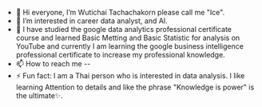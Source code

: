 - 👋 Hi everyone, I’m Wutichai Tachachakorn please call me "Ice".
- 👀 I’m interested in career data analyst, and AI.
- 🌱 I have studied the google data analytics professional certificate course and learned Basic Metting and Basic Statistic for analysis on YouTube and currently I am learning the google business intelligence professional certificate to increase my professional knowledge.
- 📫 How to reach me --
- ⚡ Fun fact: I am a Thai person who is interested in data analysis. I like learning Attention to details and like the phrase "Knowledge is power" is the ultimate✨.

<!---
WutichaiTa/WutichaiTa is a ✨ special ✨ repository because its `README.md` (this file) appears on your GitHub profile.
You can click the Preview link to take a look at your changes.
--->
